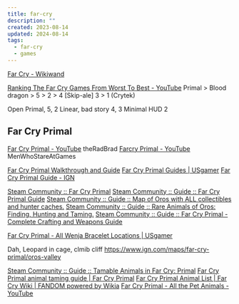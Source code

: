 ```yaml
---
title: far-cry
description: ""
created: 2023-08-14
updated: 2024-08-14
tags:
  - far-cry
  - games
---
```


[Far Cry - Wikiwand](https://omni.wikiwand.com/en/Far_Cry)

[Ranking The Far Cry Games From Worst To Best - YouTube](https://www.youtube.com/watch?v=1vWVc2-r2uA)
Primal > Blood dragon > 5 > 2 > 4
[Skip-ale] 3 > 1 (Crytek)

Open Primal, 5, 2
Linear, bad story 4, 3
Minimal HUD 2

## Far Cry Primal

[Far Cry Primal - YouTube](https://www.youtube.com/playlist?list=PLs1-UdHIwbo7HOqUbTsUKkvfR-2ETke1o) theRadBrad
[Farcry Primal - YouTube](https://www.youtube.com/playlist?list=PLbxmRqhvbmN7qHaQccZYs_YWiPbfpcJTI) MenWhoStareAtGames

[Far Cry Primal Walkthrough and Guide](https://www.supercheats.com/far-cry-primal/walkthrough/)
[Far Cry Primal Guides | USgamer](https://www.usgamer.net/games/far-cry-primal/guides)
[Far Cry Primal Guide - IGN](https://www.ign.com/wikis/far-cry-primal)

[Steam Community :: Far Cry Primal](https://steamcommunity.com/app/371660/guides/)
[Steam Community :: Guide :: Far Cry Primal Guide](https://steamcommunity.com/sharedfiles/filedetails/?id=643489237)
[Steam Community :: Guide :: Map of Oros with ALL collectibles and hunter caches.](https://steamcommunity.com/sharedfiles/filedetails/?id=1611099637)
[Steam Community :: Guide :: Rare Animals of Oros: Finding, Hunting and Taming.](https://steamcommunity.com/sharedfiles/filedetails/?id=1194597530)
[Steam Community :: Guide :: Far Cry Primal - Complete Crafting and Weapons Guide](https://steamcommunity.com/sharedfiles/filedetails/?id=841446000)

[Far Cry Primal - All Wenja Bracelet Locations | USgamer](https://www.usgamer.net/articles/far-cry-primal-all-wenja-bracelet-locations)

Dah, Leopard in cage, clmib cliff
https://www.ign.com/maps/far-cry-primal/oros-valley

[Steam Community :: Guide :: Tamable Animals in Far Cry: Primal](https://steamcommunity.com/sharedfiles/filedetails/?id=838624010)
[Far Cry Primal animal taming guide | Far Cry Primal](https://www.gameskinny.com/eqr92/far-cry-primal-animal-taming-guide)
[Far Cry Primal Animal List | Far Cry Wiki | FANDOM powered by Wikia](https://farcry.fandom.com/wiki/Far_Cry_Primal_Animal_List)
[Far Cry Primal - All the Pet Animals - YouTube](https://www.youtube.com/watch?v=cKE2tsvwK5E)
